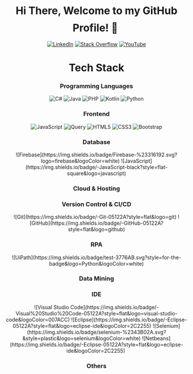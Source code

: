 
<h1 align="center">Hi There, Welcome to my GitHub Profile! 👋 <img height="40"></h1>

<div align=center>
<a href="https://www.linkedin.com/in/karen-delgado-it/"><img src="https://img.shields.io/badge/Linkedin-0077b5?style=flat&logo=linkedin" alt="LinkedIn" /></a>
<a href="https://stackoverflow.com/users/7994352/tana"><img src="https://img.shields.io/badge/Stack Overflow-f48024?style=flat&logo=stackoverflow&logoColor=white" alt="Stack Overflow" /></a>
<a href="https://www.youtube.com/channel/UCTGH9EEl5c0be2sAcqf1d9Q/"><img src="https://img.shields.io/badge/YouTube-FF0000?style=flat&logo=YouTube&logoColor=white" alt="YouTube" /></a>

 <div align=center>
 
 <h1 align="center">Tech Stack</h1>

<h3 align="center">Programming Languages</h3>

![C#](https://img.shields.io/badge/C%23-239120?style=flat-square&logo=c-sharp&logoColor=white)
![Java](https://img.shields.io/badge/-Java-007396?style=flat-square&logo=java)
![PHP](https://img.shields.io/badge/PHP-777BB4?style=flat-square&logo=php&logoColor=white)
![Kotlin](https://img.shields.io/badge/Kotlin-0095D5?&style=flat-square&logo=kotlin&logoColor=white)
![Python](https://img.shields.io/badge/Python-14354C?style=flat-square&logo=python&logoColor=white)

<h3 align="center">Frontend</h3>
 
![JavaScript](https://img.shields.io/badge/-JavaScript-black?style=flat-square&logo=javascript)
![jQuery](https://img.shields.io/badge/jQuery-0769AD?style=flat-square&logo=jquery&logoColor=white)
![HTML5](https://img.shields.io/badge/HTML5-E34F26?style=flat-square&logo=html5&logoColor=white)
![CSS3](https://img.shields.io/badge/CSS3-1572B6?style=flat-square&logo=css3&logoColor=white)
![Bootstrap](https://img.shields.io/badge/-Bootstrap-05122A?style=flat&logo=bootstrap&logoColor=563D7C)


<h3 align="center">Database</h3>
![Firebase](https://img.shields.io/badge/Firebase-%23316192.svg?logo=firebase&logoColor=white)
![JavaScript](https://img.shields.io/badge/-JavaScript-black?style=flat-square&logo=javascript)

<h3 align="center">Cloud & Hosting</h3>

<h3 align="center">Version Control & CI/CD</h3>
![Git](https://img.shields.io/badge/-Git-05122A?style=flat&logo=git)
![GitHub](https://img.shields.io/badge/-GitHub-05122A?style=flat&logo=github)

<h3 align="center">RPA</h3>
![UiPath](https://img.shields.io/badge/test-3776AB.svg?style=for-the-badge&logo=Python&logoColor=white)

<h3 align="center">Data Mining</h3>

<h3 align="center">IDE</h3>
![Visual Studio Code](https://img.shields.io/badge/-Visual%20Studio%20Code-05122A?style=flat&logo=visual-studio-code&logoColor=007ACC)
![Eclipse](https://img.shields.io/badge/-Eclipse-05122A?style=flat&logo=eclipse-ide&logoColor=2C2255)
![Selenium](https://img.shields.io/badge/selenium-%2343B02A.svg?&style=plastic&logo=selenium&logoColor=white)
![Netbeans](https://img.shields.io/badge/-Eclipse-05122A?style=flat&logo=eclipse-ide&logoColor=2C2255)&nbsp;

<h3 align="center">Others</h3>
  
</div>









